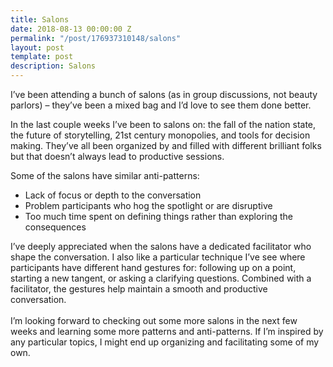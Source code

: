 ```yaml
---
title: Salons
date: 2018-08-13 00:00:00 Z
permalink: "/post/176937310148/salons"
layout: post
template: post
description: Salons
---
```


<p>I’ve been attending a bunch of salons (as in group discussions, not beauty parlors) – they’ve been a mixed bag and I’d love to see them done better.</p><p>In the last couple weeks I’ve been to salons on: the fall of the nation state, the future of storytelling, 21st century monopolies, and tools for decision making. They’ve all been organized by and filled with different brilliant folks but that doesn’t always lead to productive sessions.<br></p><p>Some of the salons have similar anti-patterns:&nbsp;<br></p><ul><li>Lack of focus or depth to the conversation</li><li>Problem participants who hog the spotlight or are disruptive</li><li>Too much time spent on defining things rather than exploring the consequences<br></li></ul><p>I’ve deeply appreciated when the salons have a dedicated facilitator who shape the conversation. I also like a particular technique I’ve see where participants have different hand gestures for: following up on a point, starting a new tangent, or asking a clarifying questions. Combined with a facilitator, the gestures help maintain a smooth and productive conversation.<br><br>I’m looking forward to checking out some more salons in the next few weeks and learning some more patterns and anti-patterns. If I’m inspired by any particular topics, I might end up organizing and facilitating some of my own.</p>